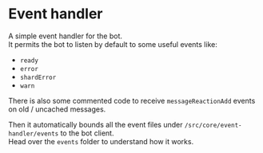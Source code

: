 # Event handler
A simple event handler for the bot.  
It permits the bot to listen by default to some useful events like:
- `ready`
- `error`
- `shardError`
- `warn`

There is also some commented code to receive `messageReactionAdd` events on old / uncached messages.  

Then it automatically bounds all the event files under `/src/core/event-handler/events` to the bot client.  
Head over the `events` folder to understand how it works.
